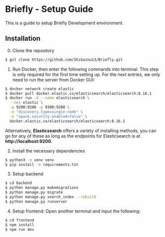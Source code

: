 # **Briefly - Setup Guide**

This is a guide to setup Briefly Development environment.

## Installation

0. Clone the repository
```bash
$ git clone https://github.com/Shibainu13/Briefly.git
```

1. Run Docker, then enter the following commands into terminal. This step is only required for the first time setting up. For the next entries, we only need to run the server from Docker GUI:
```bash
$ docker network create elastic
$ docker pull docker.elastic.co/elasticsearch/elasticsearch:8.16.1
$ docker run -d --name elasticsearch \
  --net elastic \
  -p 9200:9200 -p 9300:9300 \
  -e "discovery.type=single-node" \
  -e "xpack.security.enabled=false" \
  docker.elastic.co/elasticsearch/elasticsearch:8.16.1
```
Alternatively, **Elasticsearch** offers a variety of installing methods, you can go for any of these as long as the endpoints for Elasticsearch is at **http://localhost:9200**.

2. Install the necessary dependencies
```bash
$ python3 -m venv venv
$ pip install -m requirements.txt
```

3. Setup backend
```bash
$ cd backend
$ python manage.py makemigrations
$ python manage.py migrate
$ python manage.py search_index --rebuild
$ python manage.py runserver
```

4. Setup frontend:
  Open another terminal and input the following:
```bash
$ cd frontend
$ npm install
$ npm run dev
```

